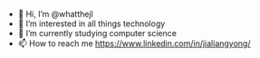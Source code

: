 - 👋 Hi, I’m @whatthejl
- 👀 I’m interested in all things technology
- 🌱 I’m currently studying computer science
- 📫 How to reach me https://www.linkedin.com/in/jialiangyong/

<!---
whatthejl/whatthejl is a ✨ special ✨ repository because its `README.md` (this file) appears on your GitHub profile.
You can click the Preview link to take a look at your changes.
--->
